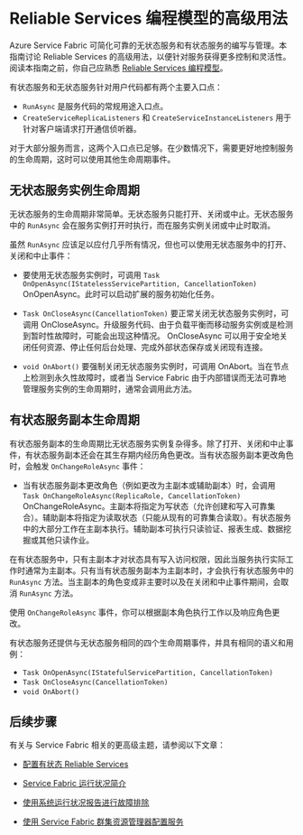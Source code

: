 <properties
   pageTitle="Reliable Services 的高级用法 | Azure"
   description="了解 Service Fabric Reliable Services 的高级用法，以便在服务中提高灵活性。"
   services="Service-Fabric"
   documentationCenter=".net"
   authors="vturecek"
   manager="timlt"
   editor="masnider"/>

<tags
   ms.service="Service-Fabric"
   ms.date="07/06/2016"
   wacn.date="08/08/2016"/>

# Reliable Services 编程模型的高级用法
Azure Service Fabric 可简化可靠的无状态服务和有状态服务的编写与管理。本指南讨论 Reliable Services 的高级用法，以便针对服务获得更多控制和灵活性。阅读本指南之前，你自己应熟悉 [Reliable Services 编程模型](/documentation/articles/service-fabric-reliable-services-introduction/)。

有状态服务和无状态服务针对用户代码都有两个主要入口点：

 - `RunAsync` 是服务代码的常规用途入口点。
 - `CreateServiceReplicaListeners` 和 `CreateServiceInstanceListeners` 用于针对客户端请求打开通信侦听器。
 
对于大部分服务而言，这两个入口点已足够。在少数情况下，需要更好地控制服务的生命周期，这时可以使用其他生命周期事件。

## 无状态服务实例生命周期

无状态服务的生命周期非常简单。无状态服务只能打开、关闭或中止。无状态服务中的 `RunAsync` 会在服务实例打开时执行，而在服务实例关闭或中止时取消。

虽然 `RunAsync` 应该足以应付几乎所有情况，但也可以使用无状态服务中的打开、关闭和中止事件：

- 要使用无状态服务实例时，可调用 `Task OnOpenAsync(IStatelessServicePartition, CancellationToken)` 
    OnOpenAsync。此时可以启动扩展的服务初始化任务。

- `Task OnCloseAsync(CancellationToken)` 要正常关闭无状态服务实例时，可调用 OnCloseAsync。升级服务代码、由于负载平衡而移动服务实例或是检测到暂时性故障时，可能会出现这种情况。
    OnCloseAsync 可以用于安全地关闭任何资源、停止任何后台处理、完成外部状态保存或关闭现有连接。

- `void OnAbort()` 
    要强制关闭无状态服务实例时，可调用 OnAbort。当在节点上检测到永久性故障时，或者当 Service Fabric 由于内部错误而无法可靠地管理服务实例的生命周期时，通常会调用此方法。

## 有状态服务副本生命周期

有状态服务副本的生命周期比无状态服务实例复杂得多。除了打开、关闭和中止事件，有状态服务副本还会在其生存期内经历角色更改。当有状态服务副本更改角色时，会触发 `OnChangeRoleAsync` 事件：

- 当有状态服务副本更改角色（例如更改为主副本或辅助副本）时，会调用 `Task OnChangeRoleAsync(ReplicaRole, CancellationToken)` 
    OnChangeRoleAsync。主副本将指定为写状态（允许创建和写入可靠集合）。辅助副本将指定为读取状态（只能从现有的可靠集合读取）。有状态服务中的大部分工作在主副本执行。辅助副本可执行只读验证、报表生成、数据挖掘或其他只读作业。

在有状态服务中，只有主副本才对状态具有写入访问权限，因此当服务执行实际工作时通常为主副本。只有当有状态服务副本为主副本时，才会执行有状态服务中的 `RunAsync` 方法。当主副本的角色变成非主要时以及在关闭和中止事件期间，会取消 `RunAsync` 方法。

使用 `OnChangeRoleAsync` 事件，你可以根据副本角色执行工作以及响应角色更改。

有状态服务还提供与无状态服务相同的四个生命周期事件，并具有相同的语义和用例：

- `Task OnOpenAsync(IStatefulServicePartition, CancellationToken)`
- `Task OnCloseAsync(CancellationToken)`
- `void OnAbort()`



## 后续步骤
有关与 Service Fabric 相关的更高级主题，请参阅以下文章：

- [配置有状态 Reliable Services](/documentation/articles/service-fabric-reliable-services-configuration/)

- [Service Fabric 运行状况简介](/documentation/articles/service-fabric-health-introduction/)

- [使用系统运行状况报告进行故障排除](/documentation/articles/service-fabric-understand-and-troubleshoot-with-system-health-reports/)

- [使用 Service Fabric 群集资源管理器配置服务](/documentation/articles/service-fabric-cluster-resource-manager-configure-services/)

<!---HONumber=Mooncake_0801_2016-->